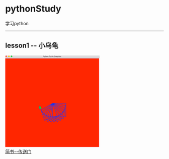 # pythonStudy
学习python

*****

## lesson1 -- 小乌龟

![示例](https://github.com/diaoerlangdang/pythonStudy/blob/master/lesson1-小乌龟/11.gif)
</br>
[简书--传送门](https://www.jianshu.com/p/3ce400f61e80)
